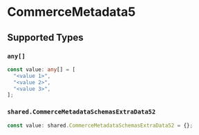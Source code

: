 # CommerceMetadata5


## Supported Types

### `any[]`

```typescript
const value: any[] = [
  "<value 1>",
  "<value 2>",
  "<value 3>",
];
```

### `shared.CommerceMetadataSchemasExtraData52`

```typescript
const value: shared.CommerceMetadataSchemasExtraData52 = {};
```

